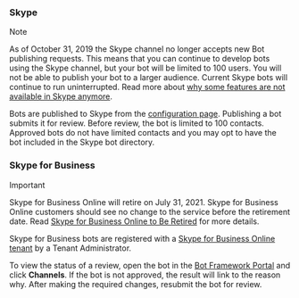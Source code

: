 ### Skype

>[!NOTE]
> As of October 31, 2019 the Skype channel no longer accepts new Bot publishing requests. This means that you can continue to develop bots using the Skype channel, but your bot will be limited to 100 users. You will not be able to publish your bot to a larger audience. Current Skype bots will continue to run uninterrupted. Read more about [why some features are not available in Skype anymore](https://support.skype.com/faq/fa12091/why-are-some-features-not-available-in-skype-anymore).

Bots are published to Skype from the [configuration page](~/bot-service-channel-connect-skype.md). Publishing a bot submits it for review. Before review, the bot is limited to 100 contacts. Approved bots do not have limited contacts and you may opt to have the bot included in the Skype bot directory.

### Skype for Business

>[!IMPORTANT]
>Skype for Business Online will retire on July 31, 2021. Skype for Business Online customers should see no change to the service before the retirement date. Read [Skype for Business Online to Be Retired](https://techcommunity.microsoft.com/t5/microsoft-teams-blog/skype-for-business-online-to-be-retired-in-2021/ba-p/777833) for more details.

Skype for Business bots are registered with a [Skype for Business Online tenant](https://msdn.microsoft.com/skype/Skype-For-Business-Bot-Framework/docs/overview) by a Tenant Administrator.

To view the status of a review, open the bot in the [Bot Framework Portal](https://dev.botframework.com/) and click **Channels**. If the bot is not approved, the result will link to the reason why. After making the required changes, resubmit the bot for review.
